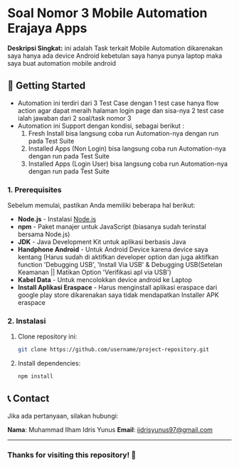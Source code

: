 
# **Soal Nomor 3 Mobile Automation Erajaya Apps**
**Deskripsi Singkat:**
ini adalah Task terkait Mobile Automation dikarenakan saya hanya ada device Android kebetulan saya hanya punya laptop maka saya buat automation mobile android

## 🚀 **Getting Started**
- Automation ini terdiri dari 3 Test Case dengan 1 test case hanya flow action agar dapat meraih halaman login page dan sisa-nya 2 test case ialah jawaban dari 2 soal/task nomor 3
- Automation ini Support dengan kondisi, sebagai berikut :
  1. Fresh Install bisa langsung coba run Automation-nya dengan run pada Test Suite
  2. Installed Apps (Non Login) bisa langsung coba run Automation-nya dengan run pada Test Suite
  3. Installed Apps (Login User) bisa langsung coba run Automation-nya dengan run pada Test Suite
 
### **1. Prerequisites**
Sebelum memulai, pastikan Anda memiliki beberapa hal berikut:

- **Node.js** - Instalasi [Node.js](https://nodejs.org/)
- **npm** - Paket manajer untuk JavaScript (biasanya sudah terinstal bersama Node.js)
- **JDK** - Java Development Kit untuk aplikasi berbasis Java
- **Handphone Android** - Untuk Android Device karena device saya kentang (Harus sudah di aktifkan developer option dan juga aktifkan function 'Debugging USB', 'Install Via USB' & Debugging USB(Setelan Keamanan || Matikan Option 'Verifikasi apl via USB')
- **Kabel Data** - Untuk mencolokkan device android ke Laptop
- **Install Aplikasi Eraspace** - Harus menginstall aplikasi eraspace dari google play store dikarenakan saya tidak mendapatkan Installer APK eraspace

### **2. Instalasi**

1. Clone repository ini:

    ```bash
    git clone https://github.com/username/project-repository.git
    ```

2. Install dependencies:

    ```bash
    npm install
    ```

## 📞 **Contact**
Jika ada pertanyaan, silakan hubungi:

**Nama**: Muhammad Ilham Idris Yunus
**Email**: iidrisyunus97@gmail.com

---

### **Thanks for visiting this repository! 🙏**

